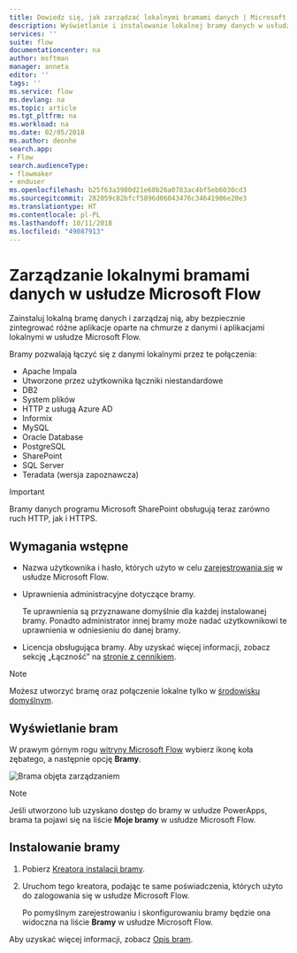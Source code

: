 ```yaml
---
title: Dowiedz się, jak zarządzać lokalnymi bramami danych | Microsoft Docs
description: Wyświetlanie i instalowanie lokalnej bramy danych w usłudze Microsoft Flow
services: ''
suite: flow
documentationcenter: na
author: msftman
manager: anneta
editor: ''
tags: ''
ms.service: flow
ms.devlang: na
ms.topic: article
ms.tgt_pltfrm: na
ms.workload: na
ms.date: 02/05/2018
ms.author: deonhe
search.app:
- Flow
search.audienceType:
- flowmaker
- enduser
ms.openlocfilehash: b25f63a3980d21e60b26a0783ac4bf5eb6030cd3
ms.sourcegitcommit: 282059c82bfcf5896d06043476c34641906e20e3
ms.translationtype: HT
ms.contentlocale: pl-PL
ms.lasthandoff: 10/11/2018
ms.locfileid: "49087913"
---
```

# <a name="manage-an-on-premises-data-gateway-in-microsoft-flow"></a>Zarządzanie lokalnymi bramami danych w usłudze Microsoft Flow

Zainstaluj lokalną bramę danych i zarządzaj nią, aby bezpiecznie zintegrować różne aplikacje oparte na chmurze z danymi i aplikacjami lokalnymi w usłudze Microsoft Flow.

Bramy pozwalają łączyć się z danymi lokalnymi przez te połączenia:

* Apache Impala
* Utworzone przez użytkownika łączniki niestandardowe
* DB2
* System plików
* HTTP z usługą Azure AD
* Informix
* MySQL
* Oracle Database
* PostgreSQL
* SharePoint
* SQL Server
* Teradata (wersja zapoznawcza)

> [!IMPORTANT]
> Bramy danych programu Microsoft SharePoint obsługują teraz zarówno ruch HTTP, jak i HTTPS.

## <a name="prerequisites"></a>Wymagania wstępne

* Nazwa użytkownika i hasło, których użyto w celu [zarejestrowania się](sign-up-sign-in.md) w usłudze Microsoft Flow.
* Uprawnienia administracyjne dotyczące bramy.

  Te uprawnienia są przyznawane domyślnie dla każdej instalowanej bramy. Ponadto administrator innej bramy może nadać użytkownikowi te uprawnienia w odniesieniu do danej bramy.
* Licencja obsługująca bramy. Aby uzyskać więcej informacji, zobacz sekcję „Łączność” na [stronie z cennikiem](https://flow.microsoft.com/pricing/).

> [!NOTE]
> Możesz utworzyć bramę oraz połączenie lokalne tylko w [środowisku domyślnym](environments-overview-maker.md).



## <a name="view-your-gateways"></a>Wyświetlanie bram

W prawym górnym rogu [witryny Microsoft Flow](https://flow.microsoft.com) wybierz ikonę koła zębatego, a następnie opcję **Bramy**.

![Brama objęta zarządzaniem][1]

> [!NOTE]
> Jeśli utworzono lub uzyskano dostęp do bramy w usłudze PowerApps, brama ta pojawi się na liście **Moje bramy** w usłudze Microsoft Flow.



## <a name="install-a-gateway"></a>Instalowanie bramy

1. Pobierz [Kreatora instalacji bramy](https://go.microsoft.com/fwlink/?LinkID=820580&clcid=0x409).

1. Uruchom tego kreatora, podając te same poświadczenia, których użyto do zalogowania się w usłudze Microsoft Flow.

    Po pomyślnym zarejestrowaniu i skonfigurowaniu bramy będzie ona widoczna na liście **Bramy** w usłudze Microsoft Flow.

Aby uzyskać więcej informacji, zobacz [Opis bram](gateway-reference.md).

<!-- Image references -->
[1]: ./media/manage-gateway/view-gateways.png
